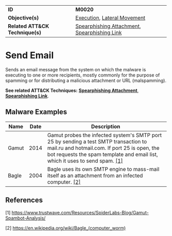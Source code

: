 |||
|---------|------------------------|
|**ID**|**M0020**|
|**Objective(s)**|[Execution](https://github.com/MBCProject/mbc-markdown/tree/master/execution), [Lateral Movement](https://github.com/MBCProject/mbc-markdown/tree/master/lateral-movement)|
|**Related ATT&CK Technique(s)**|[Spearphishing Attachment](https://attack.mitre.org/techniques/T1193), [Spearphishing Link](https://attack.mitre.org/techniques/T1192)|

Send Email
==========
Sends an email message from the system on which the malware is executing to one or more recipients, mostly commonly for the purpose of spamming or for distributing a malicious attachment or URL (malspamming).

**See related ATT&CK Techniques:** [**Spearphishing Attachment**](https://attack.mitre.org/techniques/T1193), [**Spearphishing Link**](https://attack.mitre.org/techniques/T1192).

Malware Examples
----------------
|Name|Date|Description|
|--------------|--------------------------|-----------------------------|
|Gamut|2014|Gamut probes the infected system's SMTP port 25 by sending a test SMTP transaction to mail.ru and hotmail.com. If port 25 is open, the bot requests the spam template and email list, which it uses to send spam. [[1]](#1)|
|Bagle|2004|Bagle uses its own SMTP engine to mass-mail itself as an attachment from an infected computer. [[2]](#2)|

References
----------
<a name="1">[1]</a> https://www.trustwave.com/Resources/SpiderLabs-Blog/Gamut-Spambot-Analysis/

<a name="2">[2]</a> https://en.wikipedia.org/wiki/Bagle_(computer_worm)